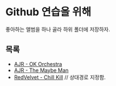 # Github 연습을 위해

좋아하는 앨범을 하나 골라 하위 폴더에 저장하자.

## 목록

- [AJR - OK Orchestra](ok-orchestra/README.md)
- [AJR - The Maybe Man](the-maybe-man/README.md)
- [RedVelvet - Chill Kill](chill-kill/README.md)
// 상대경로 지정함.